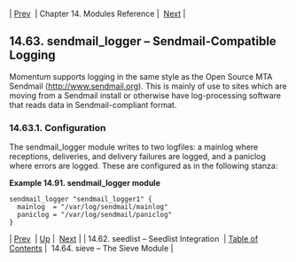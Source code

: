 | [Prev](modules.seedlist)  | Chapter 14. Modules Reference |  [Next](modules.sieve) |

## 14.63. sendmail_logger – Sendmail-Compatible Logging

<a class="indexterm" name="idp21200160"></a>

Momentum supports logging in the same style as the Open Source MTA Sendmail (http://www.sendmail.org). This is mainly of use to sites which are moving from a Sendmail install or otherwise have log-processing software that reads data in Sendmail-compliant format.

### 14.63.1. Configuration

The sendmail_logger module writes to two logfiles: a mainlog where receptions, deliveries, and delivery failures are logged, and a paniclog where errors are logged. These are configured as in the following stanza:

<a name="example.sendmail_logger.3"></a>

**Example 14.91. sendmail_logger module**

```
sendmail_logger "sendmail_logger1" {
  mainlog  = "/var/log/sendmail/mainlog"
  paniclog = "/var/log/sendmail/paniclog"
}
```

| [Prev](modules.seedlist)  | [Up](modules) |  [Next](modules.sieve) |
| 14.62. seedlist – Seedlist Integration  | [Table of Contents](index) |  14.64. sieve – The Sieve Module |
